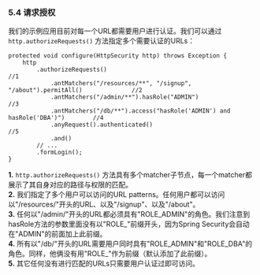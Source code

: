 ### 5.4 请求授权

我们的示例应用目前对每一个URL都需要用户进行认证。我们可以通过 `http.authorizeRequests()` 方法指定多个需要认证的URLs：

	protected void configure(HttpSecurity http) throws Exception {
		http
			.authorizeRequests()                                                            //1
				.antMatchers("/resources/**", "/signup", "/about").permitAll()              //2    
				.antMatchers("/admin/**").hasRole("ADMIN")                                  //3 
				.antMatchers("/db/**").access("hasRole('ADMIN') and hasRole('DBA')")        //4 
				.anyRequest().authenticated()                                               //5 
				.and()
			// ...
			.formLogin();
	}


**1.** `http.authorizeRequests()` 方法具有多个matcher子节点，每一个matcher都展示了其自身对应的路径与权限的匹配。  
**2.** 我们指定了多个用户可以访问的URL patterns。任何用户都可以访问以"/resources/"开头的URL、以及"/signup"、以及"/about"。  
**3.** 任何以"/admin/"开头的URL都必须具有"ROLE_ADMIN"的角色。我们注意到hasRole方法的参数里面没有以"ROLE_"前缀开头，因为Spring Security会自动在"ADMIN"的前面加上此前缀。  
**4.** 所有以"/db/"开头的URL需要用户同时具有"ROLE_ADMIN"和"ROLE_DBA"的角色。同样，他俩没有用"ROLE_"作为前缀（默认添加了此前缀）。  
**5.** 其它任何没有进行匹配的URLs只需要用户认证过即可访问。

